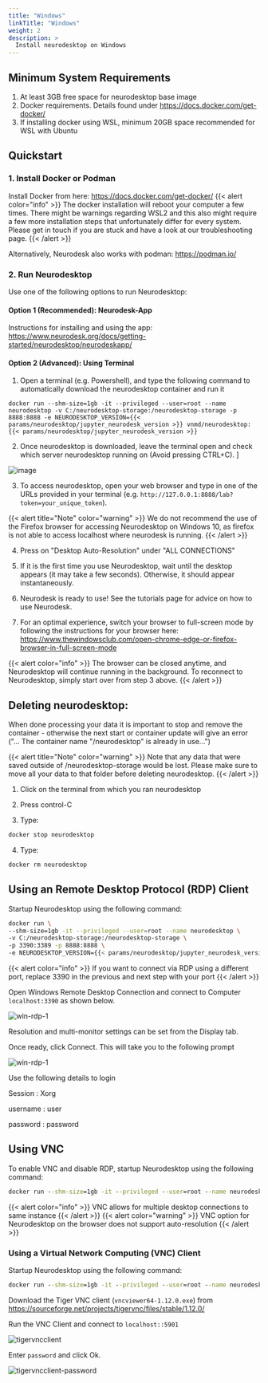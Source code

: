 ```yaml
---
title: "Windows"
linkTitle: "Windows"
weight: 2
description: >
  Install neurodesktop on Windows
---
```


## Minimum System Requirements
1. At least 3GB free space for neurodesktop base image
2. Docker requirements. Details found under https://docs.docker.com/get-docker/
3. If installing docker using WSL, minimum 20GB space recommended for WSL with Ubuntu

## Quickstart
### 1. Install Docker or Podman
Install Docker from here: https://docs.docker.com/get-docker/
{{< alert color="info" >}}
The docker installation will reboot your computer a few times. There might be warnings regarding WSL2 and this also might require a few more installation steps that unfortunately differ for every system. Please get in touch if you are stuck and have a look at our troubleshooting page.
{{< /alert >}}

Alternatively, Neurodesk also works with podman: https://podman.io/

### 2. Run Neurodesktop
Use one of the following options to run Neurodesktop:

#### Option 1 (Recommended): Neurodesk-App
Instructions for installing and using the app: https://www.neurodesk.org/docs/getting-started/neurodesktop/neurodeskapp/

#### Option 2 (Advanced): Using Terminal
1. Open a terminal (e.g. Powershell), and type the following command to automatically download the neurodesktop container and run it

```shell
docker run --shm-size=1gb -it --privileged --user=root --name neurodesktop -v C:/neurodesktop-storage:/neurodesktop-storage -p 8888:8888 -e NEURODESKTOP_VERSION={{< params/neurodesktop/jupyter_neurodesk_version >}} vnmd/neurodesktop:{{< params/neurodesktop/jupyter_neurodesk_version >}}
```

<!-- neurodesktop version found in neurodesk.github.io/data/neurodesktop.toml -->
2. Once neurodesktop is downloaded, leave the terminal open and check which server neurodesktop running on (Avoid pressing CTRL+C). ]

![image](/neurodeskapp/terminal_token.png)

3. To access neurodesktop, open your web browser and type in one of the URLs provided in your terminal (e.g. `http://127.0.0.1:8888/lab?token=your_unique_token`).

{{< alert title="Note" color="warning" >}}
We do not recommend the use of the Firefox browser for accessing Neurodesktop on Windows 10, as firefox is not able to access localhost where neurodesk is running. 
{{< /alert >}}

4. Press on "Desktop Auto-Resolution" under "ALL CONNECTIONS"

5. If it is the first time you use Neurodesktop, wait until the desktop appears (it may take a few seconds). Otherwise, it should appear instantaneously.

6. Neurodesk is ready to use! See the tutorials page for advice on how to use Neurodesk.     

7. For an optimal experience, switch your browser to full-screen mode by following the instructions for your browser here:
https://www.thewindowsclub.com/open-chrome-edge-or-firefox-browser-in-full-screen-mode

{{< alert color="info" >}}
The browser can be closed anytime, and Neurodesktop will continue running in the background. To reconnect to Neurodesktop, simply start over from step 3 above.
{{< /alert >}}


## Deleting neurodesktop:
When done processing your data it is important to stop and remove the container - otherwise the next start or container update will give an error ("... The container name "/neurodesktop" is already in use...")

{{< alert title="Note" color="warning" >}}
Note that any data that were saved outside of /neurodesktop-storage would be lost. Please make sure to move all your data to that folder before deleting neurodesktop.
{{< /alert >}}

1. Click on the terminal from which you ran neurodesktop

2. Press control-C

3. Type:
```cmd
docker stop neurodesktop
```
4. Type:
```cmd
docker rm neurodesktop
```

## Using an Remote Desktop Protocol (RDP) Client
Startup Neurodesktop using the following command:

```bash
docker run \
--shm-size=1gb -it --privileged --user=root --name neurodesktop \
-v C:/neurodesktop-storage:/neurodesktop-storage \
-p 3390:3389 -p 8888:8888 \
-e NEURODESKTOP_VERSION={{< params/neurodesktop/jupyter_neurodesk_version >}} vnmd/neurodesktop:{{< params/neurodesktop/jupyter_neurodesk_version >}}
```
{{< alert color="info" >}}
If you want to connect via RDP using a different port, replace 3390 in the previous and next step with your port
{{< /alert >}}

Open Windows Remote Desktop Connection and connect to Computer `localhost:3390` as shown below. 


![win-rdp-1](/getting-started/neurodesktop/win-rdp-1.png 'win-rdp-1')

Resolution and multi-monitor settings can be set from the Display tab. 

Once ready, click Connect. This will take you to the following prompt

![win-rdp-1](/getting-started/neurodesktop/win-rdp-2.png 'win-rdp-2')

Use the following details to login

Session
: Xorg

username
: user

password
: password

## Using VNC

To enable VNC and disable RDP, startup Neurodesktop using the following command:

```cmd
docker run --shm-size=1gb -it --privileged --user=root --name neurodesktop -v C:/neurodesktop-storage:/neurodesktop-storage -p 8888:8888 -e NEURODESKTOP_VERSION={{< params/neurodesktop/jupyter_neurodesk_version >}} vnmd/neurodesktop:{{< params/neurodesktop/jupyter_neurodesk_version >}} --vnc 
```

{{< alert color="info" >}}
VNC allows for multiple desktop connections to same instance
{{< /alert >}}
{{< alert color="warning" >}}
VNC option for Neurodesktop on the browser does not support auto-resolution 
{{< /alert >}}

### Using a Virtual Network Computing (VNC) Client

Startup Neurodesktop using the following command:

```cmd
docker run --shm-size=1gb -it --privileged --user=root --name neurodesktop -v C:/neurodesktop-storage:/neurodesktop-storage -p 5901:5901 -p 8888:8888 -e NEURODESKTOP_VERSION={{< params/neurodesktop/jupyter_neurodesk_version >}} vnmd/neurodesktop:{{< params/neurodesktop/jupyter_neurodesk_version >}} --vnc 
```

Download the Tiger VNC client (`vncviewer64-1.12.0.exe`) from https://sourceforge.net/projects/tigervnc/files/stable/1.12.0/

Run the VNC Client and connect to `localhost::5901`

![tigervncclient](/getting-started/neurodesktop/vnc/tigervncclient.png 'tigervncclient')

Enter `password` and click Ok.

![tigervncclient-password](/getting-started/neurodesktop/vnc/tigervncclient-password.png 'tigervncclient-password')

